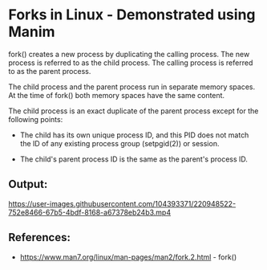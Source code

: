 # Forks in Linux - Demonstrated using Manim
fork() creates a new process by duplicating the calling process.
The new process is referred to as the child process.  The calling
process is referred to as the parent process. <br>

The child process and the parent process run in separate memory
spaces.  At the time of fork() both memory spaces have the same
content. <br>

The child process is an exact duplicate of the parent process
except for the following points: <br>

*  The child has its own unique process ID, and this PID does not
match the ID of any existing process group (setpgid(2)) or
session.

*  The child's parent process ID is the same as the parent's
process ID.

## Output:

https://user-images.githubusercontent.com/104393371/220948522-752e8466-67b5-4bdf-8168-a67378eb24b3.mp4


## References:
- https://www.man7.org/linux/man-pages/man2/fork.2.html - fork()
